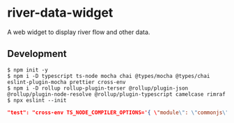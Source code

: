 # river-data-widget

A web widget to display river flow and other data.

## Development

```console
$ npm init -y
$ npm i -D typescript ts-node mocha chai @types/mocha @types/chai eslint-plugin-mocha prettier cross-env
$ npm i -D rollup rollup-plugin-terser @rollup/plugin-json @rollup/plugin-node-resolve @rollup/plugin-typescript camelcase rimraf
$ npx eslint --init

```

```json
"test": "cross-env TS_NODE_COMPILER_OPTIONS='{ \"module\": \"commonjs\" }' mocha -r ts-node/register src/**/*.spec.ts"
```
